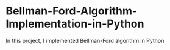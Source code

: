 # Bellman-Ford-Algorithm-Implementation-in-Python
In this project, I implemented Bellman-Ford algorithm in Python
